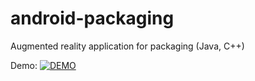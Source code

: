 android-packaging
=================

Augmented reality application for packaging (Java, C++)

Demo:
[![DEMO](http://img.youtube.com/vi/chsHh0pEhzw/0.jpg)](http://www.youtube.com/watch?v=chsHh0pEhzw)
